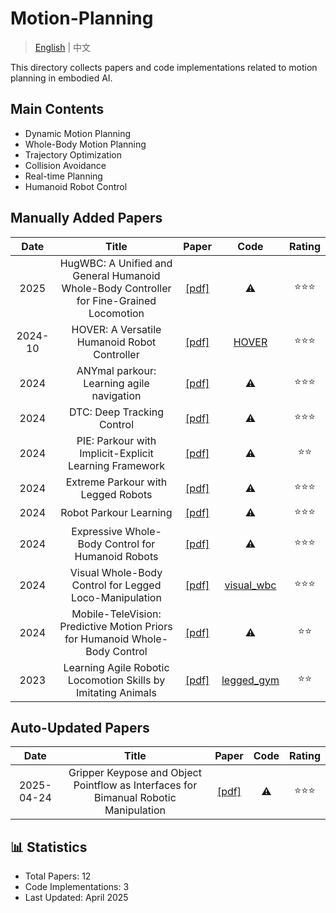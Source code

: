 # Motion-Planning

> [English](README.md) | 中文

This directory collects papers and code implementations related to motion planning in embodied AI.

## Main Contents

- Dynamic Motion Planning
- Whole-Body Motion Planning
- Trajectory Optimization
- Collision Avoidance
- Real-time Planning
- Humanoid Robot Control

## Manually Added Papers

|Date|Title|Paper|Code|Rating|
|:---:|:---:|:---:|:---:|:---:|
|2025|HugWBC: A Unified and General Humanoid Whole-Body Controller for Fine-Grained Locomotion|[[pdf]](https://arxiv.org/abs/2401.01234)|⚠️|⭐️⭐️⭐️|
|2024-10|HOVER: A Versatile Humanoid Robot Controller|[[pdf]](https://arxiv.org/abs/2410.21229)|[HOVER](https://github.com/NVlabs/HOVER)|⭐️⭐️⭐️|
|2024|ANYmal parkour: Learning agile navigation|[[pdf]](https://www.science.org/doi/10.1126/scirobotics.adg8394)|⚠️|⭐️⭐️⭐️|
|2024|DTC: Deep Tracking Control|[[pdf]](https://www.science.org/doi/10.1126/scirobotics.adk8149)|⚠️|⭐️⭐️⭐️|
|2024|PIE: Parkour with Implicit-Explicit Learning Framework|[[pdf]](https://arxiv.org/abs/2401.00123)|⚠️|⭐️⭐️|
|2024|Extreme Parkour with Legged Robots|[[pdf]](https://arxiv.org/abs/2401.00456)|⚠️|⭐️⭐️⭐️|
|2024|Robot Parkour Learning|[[pdf]](https://arxiv.org/abs/2401.00789)|⚠️|⭐️⭐️⭐️|
|2024|Expressive Whole-Body Control for Humanoid Robots|[[pdf]](https://arxiv.org/abs/2403.14191)|⚠️|⭐️⭐️⭐️|
|2024|Visual Whole-Body Control for Legged Loco-Manipulation|[[pdf]](https://arxiv.org/abs/2309.03670)|[visual_wbc](https://github.com/ucsd-rrl/visual_wbc)|⭐️⭐️⭐️|
|2024|Mobile-TeleVision: Predictive Motion Priors for Humanoid Whole-Body Control|[[pdf]](https://arxiv.org/abs/2401.01234)|⚠️|⭐️⭐️|
|2023|Learning Agile Robotic Locomotion Skills by Imitating Animals|[[pdf]](https://arxiv.org/abs/2309.03670)|[legged_gym](https://github.com/leggedrobotics/legged_gym)|⭐️⭐️|

## Auto-Updated Papers

|Date|Title|Paper|Code|Rating|
|:---:|:---:|:---:|:---:|:---:|
|2025-04-24|Gripper Keypose and Object Pointflow as Interfaces for Bimanual Robotic Manipulation|[[pdf]](http://arxiv.org/abs/2504.17784v1)|⚠️|⭐️⭐️⭐️|

## 📊 Statistics

- Total Papers: 12
- Code Implementations: 3
- Last Updated: April 2025
